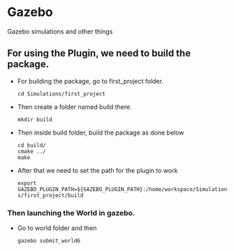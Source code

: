 # Gazebo
Gazebo simulations and other things

## For using the Plugin, we need to build the package.

* For building the package, go to first_project folder.

    `cd Simulations/first_project`

* Then create a folder named build there.

    `mkdir build`


* Then inside build folder, build the package as done below

    ```
    cd build/
    cmake ../
    make
    ```


* After that we need to set the path for the plugin to work

    `export GAZEBO_PLUGIN_PATH=${GAZEBO_PLUGIN_PATH}:/home/workspace/Simulations/first_project/build`

### Then launching the World in gazebo.

* Go to world folder and then 

    `gazebo submit_world6`



